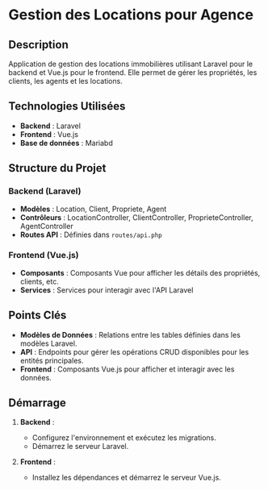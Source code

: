 # Gestion des Locations pour Agence

## Description

Application de gestion des locations immobilières utilisant Laravel pour le backend et Vue.js pour le frontend. Elle permet de gérer les propriétés, les clients, les agents et les locations.

## Technologies Utilisées

- **Backend** : Laravel
- **Frontend** : Vue.js
- **Base de données** : Mariabd

## Structure du Projet

### Backend (Laravel)

- **Modèles** : Location, Client, Propriete, Agent
- **Contrôleurs** : LocationController, ClientController, ProprieteController, AgentController
- **Routes API** : Définies dans `routes/api.php`

### Frontend (Vue.js)

- **Composants** : Composants Vue pour afficher les détails des propriétés, clients, etc.
- **Services** : Services pour interagir avec l'API Laravel

## Points Clés

- **Modèles de Données** : Relations entre les tables définies dans les modèles Laravel.
- **API** : Endpoints pour gérer les opérations CRUD disponibles pour les entités principales.
- **Frontend** : Composants Vue.js pour afficher et interagir avec les données.

## Démarrage

1. **Backend** :
   - Configurez l'environnement et exécutez les migrations.
   - Démarrez le serveur Laravel.

2. **Frontend** :
   - Installez les dépendances et démarrez le serveur Vue.js.


